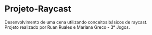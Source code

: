 # Projeto-Raycast
Desenvolvimento de uma cena utilizando conceitos básicos de raycast. Projeto realizado por Ruan Ruales e Mariana Greco - 3° Jogos.
